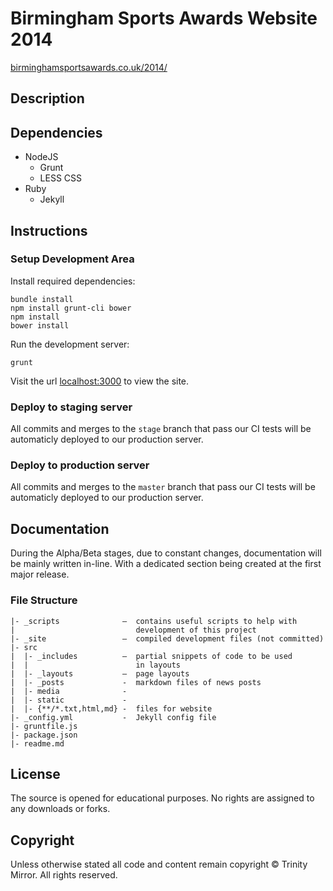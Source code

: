 # Birmingham Sports Awards Website 2014
[birminghamsportsawards.co.uk/2014/](http://www.birminghamsportsawards.co.uk/2014/)

## Description



## Dependencies

- NodeJS
  - Grunt
  - LESS CSS
- Ruby
  - Jekyll

## Instructions

### Setup Development Area

Install required dependencies:

```
bundle install
npm install grunt-cli bower
npm install
bower install
```

Run the development server:

```
grunt
```

Visit the url [localhost:3000](http://localhost:3000/) to view the site.

### Deploy to staging server

All commits and merges to the `stage` branch that pass our CI tests will be automaticly deployed to our production server.

### Deploy to production server

All commits and merges to the `master` branch that pass our CI tests will be automaticly deployed to our production server.

## Documentation

During the Alpha/Beta stages, due to constant changes, documentation will be mainly written in-line. With a dedicated section being created at the first major release.

### File Structure

```
|- _scripts              –  contains useful scripts to help with
|                           development of this project
|- _site                 –  compiled development files (not committed)
|- src
|  |- _includes          –  partial snippets of code to be used
|  |                        in layouts
|  |- _layouts           –  page layouts
|  |- _posts             -  markdown files of news posts
|  |- media              -
|  |- static             -
|  |- {**/*.txt,html,md} -  files for website
|- _config.yml           -  Jekyll config file
|- gruntfile.js
|- package.json
|- readme.md
```

## License

The source is opened for educational purposes. No rights are assigned to any downloads or forks.

## Copyright

Unless otherwise stated all code and content remain copyright &copy; Trinity Mirror. All rights reserved.
